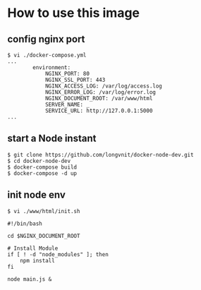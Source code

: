 # How to use this image

## config nginx port
```console
$ vi ./docker-compose.yml
...
        environment:
            NGINX_PORT: 80
            NGINX_SSL_PORT: 443
            NGINX_ACCESS_LOG: /var/log/access.log
            NGINX_ERROR_LOG: /var/log/error.log
            NGINX_DOCUMENT_ROOT: /var/www/html
            SERVER_NAME: _
            SERVICE_URL: http://127.0.0.1:5000
...
```

## start a Node instant

```console
$ git clone https://github.com/longvnit/docker-node-dev.git
$ cd docker-node-dev
$ docker-compose build
$ docker-compose -d up
```

## init node env

```console
$ vi ./www/html/init.sh 
```

```console
#!/bin/bash

cd $NGINX_DOCUMENT_ROOT

# Install Module
if [ ! -d "node_modules" ]; then
	npm install
fi

node main.js &
```



